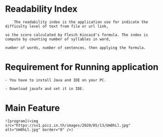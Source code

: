 # Readability Index
    
        The readability index is the application use for indicate the difficulty level of text from file or url link, 
    
    so the score calculated by Flesch Kincaid's formula. The index is compute by counting number of syllables in word, 
    
    number of words, number of sentences, then applying the formula.

# Requirement for Running application

    - You have to install Java and IDE on your PC.

    - Download javafx and set it in IDE.

# Main Feature

    ![program](<img src="https://sv1.picz.in.th/images/2020/05/13/Um0hLl.jpg" alt="Um0hLl.jpg" border="0" />)